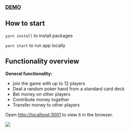 ### <a href="https://threecayserver.onrender.com/">DEMO</a>

## How to start
`yarn install` to install packages

`yarn start` to run app locally

## Functionality overview

**General functionality:**
- join the game with up to 12 players
- Deal a random poker hand from a standard card deck
- Bet money on other players
- Contribute money together
- Transfer money to other players

Open [http://localhost:3001](http://localhost:3001) to view it in the browser.

<p>
  <img src="https://res.cloudinary.com/uethehe/image/upload/w_1500/v1675775558/Screenshot-from-2022-12-10-16-51-52_ub4v6h.png"/>
</p>
